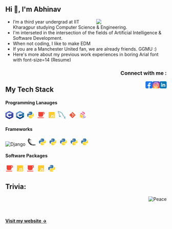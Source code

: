 <!--p align="center"><img src="https://github.com/abhinav-bohra/abhinav-bohra/blob/main/abhinav.gif" width="1380px" height="280px"></p-->

<h2 align="left">Hi 👋, I'm Abhinav</h2>
<!--Intro Section-->
<img src="https://github.com/chiraag-kakar/chiraag-kakar/blob/master/hadder.gif" width="220px" align="right">

- I’m a third year undergrad at IIT Kharagpur studying Computer Science & Engineering.
- I'm interseted in the intersection of the fields of Artificial Intelligence & Software Development.
- When not coding, I like to make EDM 
- If you are a Manchester United fan, we are already friends. GGMU :)
- Here's more about my previous work experiences in boring Arial font with font-size=14 (Resume) 


<!--Connect Section-->
<h3 align="right">Connect with me :</h3>
<a href="https://linkedin.com/in/abhinav-bohra">
	<img align="right" alt="Abhinav Bohra - LinkedIn" width="22px" src="https://github.com/abhinav-bohra/abhinav-bohra/blob/main/icons/linkedin.svg"/>
</a>
<a href="https://instagram.com/abhinavbohra01">
	<img align="right" alt="Abhinav Bohra - Instagram" width="22px" src="https://github.com/abhinav-bohra/abhinav-bohra/blob/main/icons/ig.svg"/>
</a>
<a href="https://facebook.com/abhinavbohra01">
	<img align="right" alt="Abhinav Bohra - Facebook" width="22px" src="https://github.com/abhinav-bohra/abhinav-bohra/blob/main/icons/fb.svg"/>
</a>

<!--Skills Section-->
## My Tech Stack
<p align="left">
	<h4> Programming Lanauges</h4><p>
	<img src="https://github.com/abhinav-bohra/abhinav-bohra/blob/main/icons/c.svg" alt="C" width="25" height="25" />&nbsp;
	<img src="https://github.com/abhinav-bohra/abhinav-bohra/blob/main/icons/cpp.svg" alt="C++" width="25" height="25" />&nbsp;
	<img src="https://github.com/PKief/vscode-material-icon-theme/blob/master/icons/python.svg" alt="python" width="25" height="25" />&nbsp;
	<img src="https://github.com/PKief/vscode-material-icon-theme/blob/master/icons/java.svg" alt="java" width="25" height="25" />&nbsp;
	<img src="https://github.com/PKief/vscode-material-icon-theme/blob/master/icons/javascript.svg" alt="javascript" width="25" height="25" />&nbsp;
	<img src="https://github.com/abhinav-bohra/abhinav-bohra/blob/main/icons/mysql.svg" alt="SQL" width="25" height="25" />&nbsp;
	<img src="https://github.com/abhinav-bohra/abhinav-bohra/blob/main/icons/git.svg" alt="Git" width="25" height="25" />&nbsp;
	<img src="https://github.com/PKief/vscode-material-icon-theme/blob/master/icons/uml.svg" alt="UML" width="25" height="25" />&nbsp;</p>	
	<h4> Frameworks</h4><p>
	<img src="https:https://github.com/abhinav-bohra/abhinav-bohra/blob/main/icons/django.svg" alt="Django" width="25" height="25" />&nbsp;
	<img src="https://github.com/abhinav-bohra/abhinav-bohra/blob/main/icons/flask.svg" alt="Flask" width="25" height="25" />&nbsp;
	<img src="https://github.com/PKief/vscode-material-icon-theme/blob/master/icons/python.svg" alt="Scikit Learn" width="25" height="25" />&nbsp;
	<img src="https://github.com/PKief/vscode-material-icon-theme/blob/master/icons/python.svg" alt="TensorFlow" width="25" height="25" />&nbsp;
	<img src="https://github.com/PKief/vscode-material-icon-theme/blob/master/icons/python.svg" alt="Keras" width="25" height="25" />&nbsp;
	<img src="https://github.com/PKief/vscode-material-icon-theme/blob/master/icons/python.svg" alt="Numpy" width="25" height="25" />&nbsp;
	<img src="https://github.com/PKief/vscode-material-icon-theme/blob/master/icons/python.svg" alt="Pandas" width="25" height="25" />&nbsp;</p>	
	<h4>Software Packages</h4><p>
	<img src="https://github.com/PKief/vscode-material-icon-theme/blob/master/icons/java.svg" alt="java" width="25" height="25" />&nbsp;
	<img src="https://github.com/PKief/vscode-material-icon-theme/blob/master/icons/javascript.svg" alt="javascript" width="25" height="25" />&nbsp;
	<img src="https://github.com/PKief/vscode-material-icon-theme/blob/master/icons/java.svg" alt="java" width="25" height="25" />&nbsp;
	<img src="https://github.com/PKief/vscode-material-icon-theme/blob/master/icons/javascript.svg" alt="javascript" width="25" height="25" />&nbsp;
	<img src="https://github.com/PKief/vscode-material-icon-theme/blob/master/icons/python.svg" alt="python" width="25" height="25" />&nbsp;</p>
</p>

<!--Trivia Section-->
## Trivia:

<img align="right" src="https://res.cloudinary.com/murshidazher/image/upload/w_auto,dpr_1.0,c_scale,f_webp,fl_awebp.progressive.progressive:semi,f_webp,fl_awebp,q_100/readme-peace.png" height="140" title="Peace" />

<br/><br/><br/><br/>
**[Visit my website &rarr;](https://abhinavbohra.technology/)**
